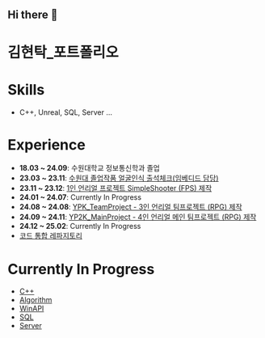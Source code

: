 ## Hi there 👋

# 김현탁_포트폴리오

# **Skills**
- C++, Unreal, SQL, Server ...

# **Experience**
- **18.03 ~ 24.09**: 수원대학교 정보통신학과 졸업
- **23.03 ~ 23.11**: [수원대 졸업작품 얼굴인식 출석체크(임베디드 담당)](https://github.com/kht9544/FaceRecongnition)
- **23.11 ~ 23.12**: [1인 언리얼 프로젝트 SimpleShooter (FPS) 제작](https://github.com/kht9544/SimpleShooter)
- **24.01 ~ 24.07**: Currently In Progress
- **24.08 ~ 24.08**: [YPK_TeamProject - 3인 언리얼 팀프로젝트 (RPG) 제작](https://github.com/kht9544/YPK_TeamProject)
- **24.09 ~ 24.11**: [YP2K_MainProject - 4인 언리얼 메인 팀프로젝트 (RPG) 제작](https://github.com/kht9544/YP2K_MainProject)
- **24.12 ~ 25.02**: Currently In Progress
- [코드 통합 레파지토리](https://github.com/kht9544/2024.5.30Unreal_kht)

# **Currently In Progress**
- [C++](https://github.com/kht9544/Cplusplus_Study)
- [Algorithm](https://github.com/kht9544/Algorithm)
- [WinAPI](https://github.com/kht9544/WINAPI)
- [SQL](https://github.com/kht9544/DataBase)
- [Server](https://github.com/kht9544/Server)



